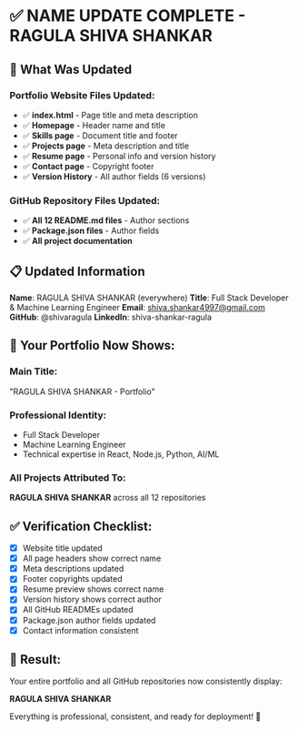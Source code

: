 # ✅ NAME UPDATE COMPLETE - RAGULA SHIVA SHANKAR

## 🎯 What Was Updated

### Portfolio Website Files Updated:
- ✅ **index.html** - Page title and meta description
- ✅ **Homepage** - Header name and title
- ✅ **Skills page** - Document title and footer
- ✅ **Projects page** - Meta description and title
- ✅ **Resume page** - Personal info and version history
- ✅ **Contact page** - Copyright footer
- ✅ **Version History** - All author fields (6 versions)

### GitHub Repository Files Updated:
- ✅ **All 12 README.md files** - Author sections
- ✅ **Package.json files** - Author fields
- ✅ **All project documentation**

## 📋 Updated Information

**Name**: RAGULA SHIVA SHANKAR (everywhere)
**Title**: Full Stack Developer & Machine Learning Engineer
**Email**: shiva.shankar4997@gmail.com
**GitHub**: @shivaragula
**LinkedIn**: shiva-shankar-ragula

## 🚀 Your Portfolio Now Shows:

### Main Title:
"RAGULA SHIVA SHANKAR - Portfolio"

### Professional Identity:
- Full Stack Developer
- Machine Learning Engineer
- Technical expertise in React, Node.js, Python, AI/ML

### All Projects Attributed To:
**RAGULA SHIVA SHANKAR** across all 12 repositories

## ✅ Verification Checklist:

- [x] Website title updated
- [x] All page headers show correct name
- [x] Meta descriptions updated
- [x] Footer copyrights updated
- [x] Resume preview shows correct name
- [x] Version history shows correct author
- [x] All GitHub READMEs updated
- [x] Package.json author fields updated
- [x] Contact information consistent

## 🎉 Result:

Your entire portfolio and all GitHub repositories now consistently display:

**RAGULA SHIVA SHANKAR**

Everything is professional, consistent, and ready for deployment! 🚀